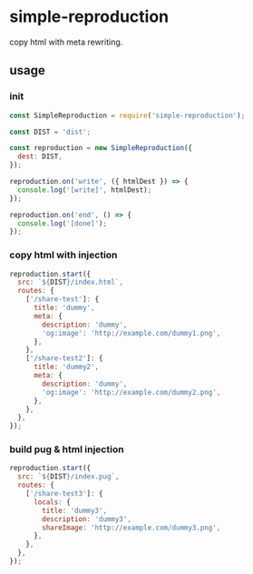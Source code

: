 # simple-reproduction

copy html with meta rewriting.

## usage

### init

```js
const SimpleReproduction = require('simple-reproduction');

const DIST = 'dist';

const reproduction = new SimpleReproduction({
  dest: DIST,
});

reproduction.on('write', ({ htmlDest }) => {
  console.log('[write]', htmlDest);
});

reproduction.on('end', () => {
  console.log('[done]');
});
```

### copy html with injection

```js
reproduction.start({
  src: `${DIST}/index.html`,
  routes: {
    ['/share-test']: {
      title: 'dummy',
      meta: {
        description: 'dummy',
        'og:image': 'http://example.com/dummy1.png',
      },
    },
    ['/share-test2']: {
      title: 'dummy2',
      meta: {
        description: 'dummy',
        'og:image': 'http://example.com/dummy2.png',
      },
    },
  },
});
```

### build pug & html injection

```js
reproduction.start({
  src: `${DIST}/index.pug`,
  routes: {
    ['/share-test3']: {
      locals: {
        title: 'dummy3',
        description: 'dummy3',
        shareImage: 'http://example.com/dummy3.png',
      },
    },
  },
});
```
